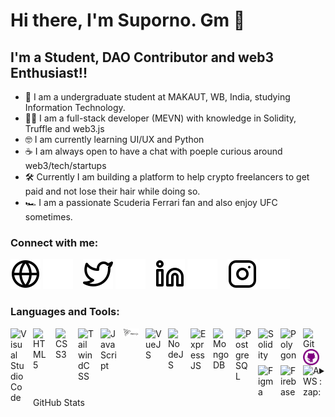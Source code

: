 # Hi there, I'm Suporno. Gm 👋 


## I'm a Student, DAO Contributor and web3 Enthusiast!!

- 🏢 I am a undergraduate student at MAKAUT, WB, India, studying Information Technology.
- 👨‍💻 I am a full-stack developer (MEVN) with knowledge in Solidity, Truffle and web3.js
- 🤓 I am currently learning UI/UX and Python
- ☕️ I am always open to have a chat with poeple curious around web3/tech/startups
- 🛠 Currently I am building a platform to help crypto freelancers to get paid and not lose their hair while doing so.
- 🏎 I am a passionate Scuderia Ferrari fan and also enjoy UFC sometimes.

### Connect with me:

[![website](./img/globe-light.svg)](https://codestackr.com#gh-light-mode-only)
[![website](./img/globe-dark.svg)](https://codestackr.com#gh-dark-mode-only)
&nbsp;&nbsp;
[![website](./img/twitter-light.svg)](https://twitter.com/sunosuporno#gh-light-mode-only)
[![website](./img/twitter-dark.svg)](https://twitter.com/sunosuporno#gh-dark-mode-only)
&nbsp;&nbsp;
[![website](./img/linkedin-light.svg)](https://linkedin.com/in/sunosuporno#gh-light-mode-only)
[![website](./img/linkedin-dark.svg)](https://linkedin.com/in/sunosuporno#gh-dark-mode-only)
&nbsp;&nbsp;
[![website](./img/instagram-light.svg)](https://instagram.com/sunosprno#gh-light-mode-only)
[![website](./img/instagram-dark.svg)](https://instagram.com/sunosprno#gh-dark-mode-only)

### Languages and Tools:

<img align="left" alt="Visual Studio Code" width="26px" src="https://cdn.jsdelivr.net/gh/devicons/devicon/icons/vscode/vscode-original.svg" style="padding-right:10px;" />
<img align="left" alt="HTML5" width="26px" src="https://cdn.jsdelivr.net/gh/devicons/devicon/icons/html5/html5-original.svg" style="padding-right:10px;" />
<img align="left" alt="CSS3" width="26px" src="https://cdn.jsdelivr.net/gh/devicons/devicon/icons/css3/css3-original.svg" style="padding-right:10px;" />
<img align="left" alt="TailwindCSS" width="26px" src="https://cdn.jsdelivr.net/gh/devicons/devicon/icons/tailwindcss/tailwindcss-plain.svg" style="padding-right:10px;"/>          
<img align="left" alt="JavaScript" width="26px" src="https://cdn.jsdelivr.net/gh/devicons/devicon/icons/javascript/javascript-original.svg" style="padding-right:10px;" />
<img align="left" alt="ThreeJS" width="26px" src="./img/threejs.png" style="padding-right:10px;"/>          
<img align="left" alt="VueJS" width="26px" src="https://cdn.jsdelivr.net/gh/devicons/devicon/icons/vuejs/vuejs-original.svg" style="padding-right:10px;"/>          
<img align="left" alt="NodeJS" width="26px" src="https://cdn.jsdelivr.net/gh/devicons/devicon/icons/nodejs/nodejs-original.svg" style="padding-right:10px;" />
<img align="left" alt="ExpressJS" width="26px" src="https://cdn.jsdelivr.net/gh/devicons/devicon/icons/express/express-original.svg" style="padding-right:10px;"/>          
<img align="left" alt="MongoDB" width="26px" src="https://cdn.jsdelivr.net/gh/devicons/devicon/icons/mongodb/mongodb-original.svg" style="padding-right:10px;" />
<img align="left" alt="PostgreSQL" width="26px" src="https://cdn.jsdelivr.net/gh/devicons/devicon/icons/postgresql/postgresql-original.svg" style="padding-right:10px;"/>          
<img align="left" alt="Solidity" width="26px" src="https://cdn.jsdelivr.net/gh/devicons/devicon/icons/solidity/solidity-plain.svg" style="padding-right:10px;"/>
<img align="left" alt="Polygon" width="26px" src="https://cdn.jsdelivr.net/gh/devicons/devicon/icons/polygon/polygon-original.svg" style="padding-right:10px;"/>                
<img align="left" alt="Git" width="26px" src="https://cdn.jsdelivr.net/gh/devicons/devicon/icons/git/git-original.svg" style="padding-right:10px;" />
<img align="left" alt="GitHub" width="26px" src="./img/github.png" style="padding-right:10px;" />
<img align="left" alt="Figma" width="26px" src="https://cdn.jsdelivr.net/gh/devicons/devicon/icons/figma/figma-original.svg" style="padding-right:10px;"/>          
<img align="left" alt="Firebase" width="26px" src="https://cdn.jsdelivr.net/gh/devicons/devicon/icons/firebase/firebase-plain.svg" style="padding-right:10px;"/>          
<img align="left" alt="AWS" width="26px" src="https://cdn.jsdelivr.net/gh/devicons/devicon/icons/amazonwebservices/amazonwebservices-original.svg"/>
<br />
<br/>

<details>
  <summary>:zap: GitHub Stats</summary>

  <img align="left" alt="sunosuporno's GitHub Stats" src="https://github-readme-stats.vercel.app/api?username=sunosuporno&show_icons=true&hide_border=false&title_color=ff652f&icon_color=FFE400&bg_color=09131B&text_color=ffffff&border_color=0c1a25" />

</details>
